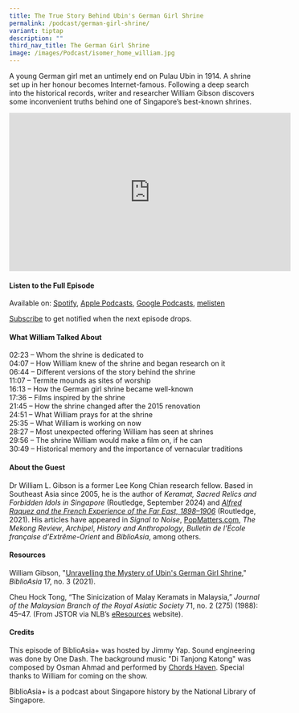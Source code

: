 ```yaml
---
title: The True Story Behind Ubin's German Girl Shrine
permalink: /podcast/german-girl-shrine/
variant: tiptap
description: ""
third_nav_title: The German Girl Shrine
image: /images/Podcast/isomer_home_william.jpg
---
```

<p>A young German girl met an untimely end on Pulau Ubin in 1914. A shrine
set up in her honour becomes Internet-famous. Following a deep search into
the historical records, writer and researcher William Gibson discovers
some inconvenient truths behind one of Singapore’s best-known shrines.</p>
<div class="iframe-wrapper">
<iframe height="315" width="560" allowfullscreen="true" frameborder="0" src="https://www.youtube.com/embed/aA7Z3lZp_SM?si=ZkJPyY64UmQPC1O4"></iframe>
</div>
<h4><strong>Listen to the Full Episode</strong></h4>
<p>Available on: <a href="https://open.spotify.com/episode/5GYGnnrXcLX9WEae1XvILj" rel="noopener noreferrer nofollow" target="_blank">Spotify</a>,
<a href="https://podcasts.apple.com/us/podcast/the-true-story-behind-ubins-german-girl-shrine/id1688142751?i=1000642186612" rel="noopener noreferrer nofollow" target="_blank">Apple Podcasts</a>, <a href="https://podcasts.google.com/feed/aHR0cHM6Ly9mZWVkcy5jYXB0aXZhdGUuZm0vYmlibGlvYXNpYS8/episode/MTBiYjgzYWMtOWVlOC00ZWQ3LTkxNjktMWMyZWM1ODViMzk2?sa=X&amp;ved=0CAUQkfYCahcKEwjQo-WZ6uiDAxUAAAAAHQAAAAAQCg" rel="noopener noreferrer nofollow" target="_blank">Google Podcasts</a>,
<a href="https://www.melisten.sg/podcast/playlist/BiblioAsia%2B-2115156/The-True-Story-Behind-Ubin%E2%80%99s-German-Girl-Shrine-2295936" rel="noopener noreferrer nofollow" target="_blank">melisten</a>
</p>
<p><a href="https://open.spotify.com/show/66PYiIthr1KqQhJ82XH4DN" rel="noopener noreferrer nofollow" target="_blank">Subscribe</a> to
get notified when the next episode drops.</p>
<p></p>
<h4><strong>What William Talked About</strong></h4>
<p>02:23 – Whom the shrine is dedicated to
<br>04:07 – How William knew of the shrine and began research on it
<br>06:44 – Different versions of the story behind the shrine
<br>11:07 – Termite mounds as sites of worship
<br>16:13 – How the German girl shrine became well-known
<br>17:36 – Films inspired by the shrine
<br>21:45 – How the shrine changed after the 2015 renovation &nbsp;&nbsp;
<br>24:51 – What William prays for at the shrine
<br>25:35 – What William is working on now
<br>28:27 – Most unexpected offering William has seen at shrines
<br>29:56 – The shrine William would make a film on, if he can
<br>30:49 – Historical memory and the importance of vernacular traditions</p>
<h4><strong>About the Guest</strong></h4>
<p>Dr William L. Gibson is a former Lee Kong Chian research fellow. Based
in Southeast Asia since 2005, he is the author of&nbsp;<em>Keramat, Sacred Relics and Forbidden Idols in Singapore&nbsp;</em>(Routledge,
September 2024) and&nbsp;<em><a href="https://catalogue.nlb.gov.sg/search/card?recordId=205464044" rel="noopener noreferrer nofollow" target="_blank">Alfred Raquez and the French Experience of the Far East, 1898–1906</a>&nbsp;</em>(Routledge,
2021). His articles have appeared in&nbsp;<em>Signal to Noise</em>, <a href="http://PopMatters.com" rel="noopener noreferrer nofollow" target="_blank">PopMatters.com</a>,&nbsp;<em>The Mekong Review</em>,&nbsp;<em>Archipel</em>,&nbsp;<em>History and Anthropology</em>,&nbsp;<em>Bulletin de l’École française d’Extrême-Orient</em>&nbsp;and&nbsp;<em>BiblioAsia</em>,
among others.</p>
<p></p>
<h4><strong>Resources</strong></h4>
<p>William Gibson, "<a href="https://biblioasia.nlb.gov.sg/vol-17/issue-3/oct-dec-2021/ubinsgermangirlshrine/" rel="noopener noreferrer nofollow" target="_blank">Unravelling the Mystery of Ubin's German Girl Shrine</a>," <em>BiblioAsia</em> 17,
no. 3 (2021).
<br>
</p>
<p>Cheu Hock Tong, “The Sinicization of Malay Keramats in Malaysia,” <em>Journal of the Malaysian Branch of the Royal Asiatic Society</em> 71,
no. 2 (275) (1988): 45–47. (From JSTOR via NLB’s <a href="https://eresources.nlb.gov.sg/main/" rel="noopener noreferrer nofollow" target="_blank"><u>eResources</u></a> website).
<br>
</p>
<h4><strong>Credits</strong></h4>
<p>This episode of BiblioAsia+ was hosted by Jimmy Yap. Sound engineering
was done by One Dash. The background music "Di Tanjong Katong" was composed
by Osman Ahmad and performed by <a href="https://www.youtube.com/watch?v=uA2v7ka5TAI" rel="noopener noreferrer nofollow" target="_blank">Chords Haven</a>. Special
thanks to William for coming on the show.</p>
<p>BiblioAsia+ is a podcast about Singapore history by the National Library
of Singapore.</p>